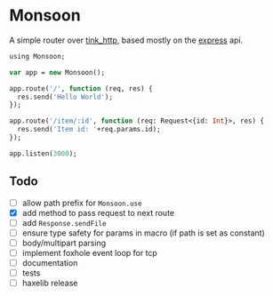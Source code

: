 # Monsoon

A simple router over [tink_http](https://github.com/haxetink/tink_http), based mostly 
on the [express](https://github.com/strongloop/express) api.
	
```haxe
using Monsoon;

var app = new Monsoon();

app.route('/', function (req, res) {
  res.send('Hello World');
});

app.route('/item/:id', function (req: Request<{id: Int}>, res) {
  res.send('Item id: '+req.params.id);
});

app.listen(3000);

```

## Todo

- [ ] allow path prefix for `Monsoon.use`
- [x] add method to pass request to next route
- [ ] add `Response.sendFile`
- [ ] ensure type safety for params in macro (if path is set as constant)
- [ ] body/multipart parsing
- [ ] implement foxhole event loop for tcp
- [ ] documentation
- [ ] tests
- [ ] haxelib release